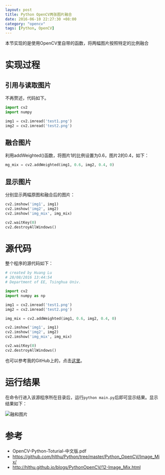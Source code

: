 ```yaml
---
layout: post
title: Python OpenCV两张图片融合
date: 2016-06-10 22:27:30 +08:00
category: "opencv"
tags: [Python, OpenCV]
---
```




本节实现的是使用OpenCV里自带的函数，将两幅图片按照特定的比例融合


# 实现过程

## 引用与读取图片
不再赘述，代码如下。

```python
import cv2  
import numpy

img1 = cv2.imread('test1.png')
img2 = cv2.imread('test2.png')
```

## 融合图片
利用addWeighted()函数，将图片1的比例设置为0.6，图片2的0.4，如下：

```python
mg_mix = cv2.addWeighted(img1, 0.6, img2, 0.4, 0)
```

## 显示图片
分别显示两幅原图和融合后的图片：

```python
cv2.imshow('img1', img1)
cv2.imshow('img2', img2)
cv2.imshow('img_mix', img_mix)

cv2.waitKey(0)
cv2.destroyAllWindows()
```


# 源代码
整个程序的源代码如下：

```python
# created by Huang Lu
# 28/08/2016 13:44:54   
# Department of EE, Tsinghua Univ.

import cv2
import numpy as np

img1 = cv2.imread('test1.png')
img2 = cv2.imread('test2.png')

img_mix = cv2.addWeighted(img1, 0.6, img2, 0.4, 0)

cv2.imshow('img1', img1)
cv2.imshow('img2', img2)
cv2.imshow('img_mix', img_mix)

cv2.waitKey(0)
cv2.destroyAllWindows()
```
也可以参考我的GitHub上的，点击[这里](https://github.com/hlthu/Python/tree/master/Python_OpenCV/Image_Mix/)。

# 运行结果
在命令行进入该源程序所在目录后，运行`python main.py`后即可显示结果。显示结果如下：

![融和图片](https://raw.githubusercontent.com/hlthu/Python-OpenCV-Learn/master/Image_Mix/Screenshot.png)


# 参考
- OpenCV-Python-Toturial-中文版.pdf
- https://github.com/hlthu/Python/tree/master/Python_OpenCV/Image_Mix/
- http://hlthu.github.io/blogs/PythonOpenCV/12-Image_Mix.html